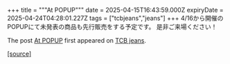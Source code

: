 +++
title = """At POPUP"""
date = 2025-04-15T16:43:59.000Z
expiryDate = 2025-04-24T04:28:01.227Z
tags = ["tcbjeans","jeans"]
+++
4/16から開催のPOPUPにて未発表の商品も先行販売をする予定です。 是非ご来場ください！

The post [At POPUP](http://tcbjeans.com/2025/04/16/52051) first appeared on [TCB jeans](http://tcbjeans.com).

[[source]](http://tcbjeans.com/2025/04/16/52051)
